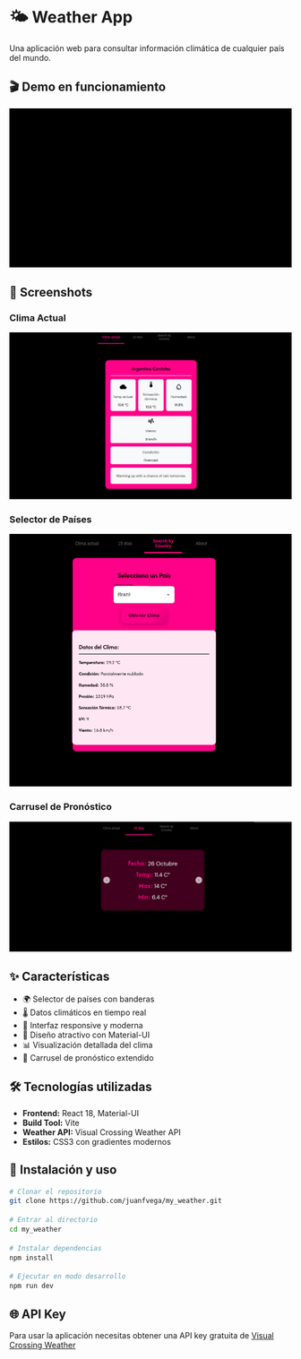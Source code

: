 # 🌤️ Weather App

Una aplicación web para consultar información climática de cualquier país del mundo.

## 🎬 Demo en funcionamiento
![Demo de la aplicación](https://raw.githubusercontent.com/juanfvega/my_weather/main/demo/small-demo.gif)

## 📸 Screenshots

### Clima Actual
![Clima Actual](./demo/clima_actual.png)

### Selector de Países
![Selector de Países](./demo/bycountry.png)

### Carrusel de Pronóstico
![Carrusel](./demo/carrousel.png)

## ✨ Características
- 🌍 Selector de países con banderas
- 🌡️ Datos climáticos en tiempo real
- 📱 Interfaz responsive y moderna
- 🎨 Diseño atractivo con Material-UI
- 📊 Visualización detallada del clima
- 🔄 Carrusel de pronóstico extendido

## 🛠️ Tecnologías utilizadas
- **Frontend:** React 18, Material-UI
- **Build Tool:** Vite
- **Weather API:** Visual Crossing Weather API
- **Estilos:** CSS3 con gradientes modernos

## 🚀 Instalación y uso

```bash
# Clonar el repositorio
git clone https://github.com/juanfvega/my_weather.git

# Entrar al directorio
cd my_weather

# Instalar dependencias
npm install

# Ejecutar en modo desarrollo
npm run dev
```

## 🌐 API Key
Para usar la aplicación necesitas obtener una API key gratuita de [Visual Crossing Weather](https://www.visualcrossing.com/weather-api)
